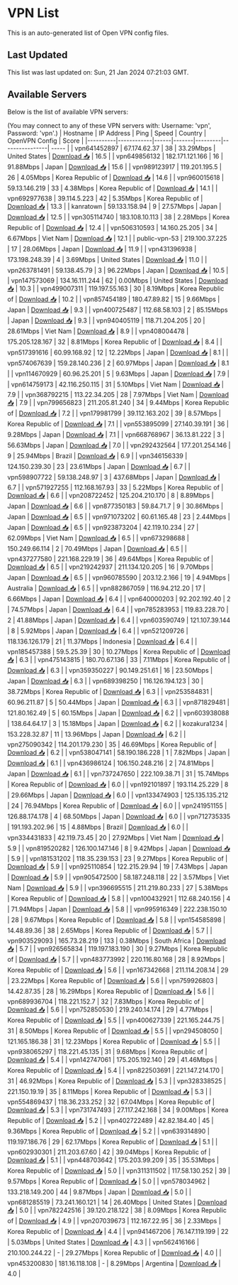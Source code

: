 # VPN List

This is an auto-generated list of Open VPN config files.

## Last Updated

This list was last updated on: Sun, 21 Jan 2024 07:21:03 GMT.

## Available Servers

Below is the list of available VPN servers:

(You may connect to any of these VPN servers with: Username: 'vpn', Password: 'vpn'.)
| Hostname | IP Address | Ping | Speed | Country | OpenVPN Config | Score |
|----------|------------|------|-------|---------|----------------| ----- |
| vpn641452897 | 67.174.62.37 | 38 | 33.29Mbps | United States | [Download 📥](./configs/server_0_US.ovpn) | 16.5 |
| vpn649856132 | 182.171.121.166 | 16 | 91.88Mbps | Japan | [Download 📥](./configs/server_1_JP.ovpn) | 15.6 |
| vpn989123917 | 119.201.195.5 | 26 | 4.05Mbps | Korea Republic of | [Download 📥](./configs/server_2_KR.ovpn) | 14.6 |
| vpn960015618 | 59.13.146.219 | 33 | 4.38Mbps | Korea Republic of | [Download 📥](./configs/server_3_KR.ovpn) | 14.1 |
| vpn692977638 | 39.114.5.223 | 42 | 5.35Mbps | Korea Republic of | [Download 📥](./configs/server_4_KR.ovpn) | 13.3 |
| kanratown | 59.133.158.94 | 9 | 27.57Mbps | Japan | [Download 📥](./configs/server_5_JP.ovpn) | 12.5 |
| vpn305114740 | 183.108.10.113 | 38 | 2.28Mbps | Korea Republic of | [Download 📥](./configs/server_6_KR.ovpn) | 12.4 |
| vpn506310593 | 14.160.25.205 | 34 | 6.67Mbps | Viet Nam | [Download 📥](./configs/server_7_VN.ovpn) | 12.1 |
| public-vpn-53 | 219.100.37.225 | 17 | 28.06Mbps | Japan | [Download 📥](./configs/server_8_JP.ovpn) | 11.9 |
| vpn431396938 | 173.198.248.39 | 4 | 3.69Mbps | United States | [Download 📥](./configs/server_9_US.ovpn) | 11.0 |
| vpn263781491 | 59.138.45.79 | 3 | 96.22Mbps | Japan | [Download 📥](./configs/server_10_JP.ovpn) | 10.5 |
| vpn147573069 | 134.16.111.244 | 62 | 0.00Mbps | United States | [Download 📥](./configs/server_11_US.ovpn) | 10.3 |
| vpn499007311 | 119.197.55.163 | 30 | 8.19Mbps | Korea Republic of | [Download 📥](./configs/server_12_KR.ovpn) | 10.2 |
| vpn857454189 | 180.47.89.82 | 15 | 9.66Mbps | Japan | [Download 📥](./configs/server_13_JP.ovpn) | 9.3 |
| vpn400725487 | 112.68.58.103 | 2 | 85.15Mbps | Japan | [Download 📥](./configs/server_14_JP.ovpn) | 9.3 |
| vpn940405119 | 118.71.204.205 | 20 | 28.61Mbps | Viet Nam | [Download 📥](./configs/server_15_VN.ovpn) | 8.9 |
| vpn408004478 | 175.205.128.167 | 32 | 8.81Mbps | Korea Republic of | [Download 📥](./configs/server_16_KR.ovpn) | 8.4 |
| vpn517391616 | 60.99.168.92 | 12 | 12.22Mbps | Japan | [Download 📥](./configs/server_17_JP.ovpn) | 8.1 |
| vpn574067639 | 159.28.140.236 | 2 | 60.97Mbps | Japan | [Download 📥](./configs/server_18_JP.ovpn) | 8.1 |
| vpn114670929 | 60.96.25.201 | 5 | 9.63Mbps | Japan | [Download 📥](./configs/server_19_JP.ovpn) | 7.9 |
| vpn614759173 | 42.116.250.115 | 31 | 5.10Mbps | Viet Nam | [Download 📥](./configs/server_20_VN.ovpn) | 7.9 |
| vpn368792215 | 113.22.34.205 | 28 | 7.97Mbps | Viet Nam | [Download 📥](./configs/server_21_VN.ovpn) | 7.9 |
| vpn799656823 | 211.205.81.240 | 34 | 9.44Mbps | Korea Republic of | [Download 📥](./configs/server_22_KR.ovpn) | 7.2 |
| vpn179981799 | 39.112.163.202 | 39 | 8.57Mbps | Korea Republic of | [Download 📥](./configs/server_23_KR.ovpn) | 7.1 |
| vpn553895099 | 27.140.39.191 | 36 | 9.28Mbps | Japan | [Download 📥](./configs/server_24_JP.ovpn) | 7.1 |
| vpn668768967 | 36.13.81.222 | 3 | 56.63Mbps | Japan | [Download 📥](./configs/server_25_JP.ovpn) | 7.0 |
| vpn292432564 | 177.201.254.146 | 9 | 25.94Mbps | Brazil | [Download 📥](./configs/server_26_BR.ovpn) | 6.9 |
| vpn346156339 | 124.150.239.30 | 23 | 23.61Mbps | Japan | [Download 📥](./configs/server_27_JP.ovpn) | 6.7 |
| vpn598907722 | 59.138.248.97 | 3 | 437.68Mbps | Japan | [Download 📥](./configs/server_28_JP.ovpn) | 6.7 |
| vpn571927255 | 112.168.167.93 | 33 | 5.22Mbps | Korea Republic of | [Download 📥](./configs/server_29_KR.ovpn) | 6.6 |
| vpn208722452 | 125.204.210.170 | 8 | 8.89Mbps | Japan | [Download 📥](./configs/server_30_JP.ovpn) | 6.6 |
| vpn877350183 | 59.84.71.7 | 9 | 30.86Mbps | Japan | [Download 📥](./configs/server_31_JP.ovpn) | 6.5 |
| vpn971073202 | 60.61.165.48 | 23 | 2.44Mbps | Japan | [Download 📥](./configs/server_32_JP.ovpn) | 6.5 |
| vpn923873204 | 42.119.10.234 | 27 | 62.09Mbps | Viet Nam | [Download 📥](./configs/server_33_VN.ovpn) | 6.5 |
| vpn673298688 | 150.249.66.114 | 2 | 70.49Mbps | Japan | [Download 📥](./configs/server_34_JP.ovpn) | 6.5 |
| vpn437277580 | 221.168.229.19 | 36 | 49.64Mbps | Korea Republic of | [Download 📥](./configs/server_35_KR.ovpn) | 6.5 |
| vpn219242937 | 211.134.120.205 | 16 | 9.70Mbps | Japan | [Download 📥](./configs/server_36_JP.ovpn) | 6.5 |
| vpn960785590 | 203.12.2.166 | 19 | 4.94Mbps | Australia | [Download 📥](./configs/server_37_AU.ovpn) | 6.5 |
| vpn882867059 | 116.94.212.20 | 17 | 6.66Mbps | Japan | [Download 📥](./configs/server_38_JP.ovpn) | 6.4 |
| vpn640000203 | 92.202.192.40 | 2 | 74.57Mbps | Japan | [Download 📥](./configs/server_39_JP.ovpn) | 6.4 |
| vpn785283953 | 119.83.228.70 | 2 | 41.88Mbps | Japan | [Download 📥](./configs/server_40_JP.ovpn) | 6.4 |
| vpn603590749 | 121.107.39.144 | 8 | 5.92Mbps | Japan | [Download 📥](./configs/server_41_JP.ovpn) | 6.4 |
| vpn521209726 | 118.136.126.179 | 21 | 11.37Mbps | Indonesia | [Download 📥](./configs/server_42_ID.ovpn) | 6.4 |
| vpn185457388 | 59.5.25.39 | 30 | 10.27Mbps | Korea Republic of | [Download 📥](./configs/server_43_KR.ovpn) | 6.3 |
| vpn475143815 | 180.70.67.136 | 33 | 7.11Mbps | Korea Republic of | [Download 📥](./configs/server_44_KR.ovpn) | 6.3 |
| vpn359350227 | 90.149.251.61 | 16 | 23.50Mbps | Japan | [Download 📥](./configs/server_45_JP.ovpn) | 6.3 |
| vpn689398250 | 116.126.194.123 | 30 | 38.72Mbps | Korea Republic of | [Download 📥](./configs/server_46_KR.ovpn) | 6.3 |
| vpn253584831 | 60.96.211.87 | 5 | 50.44Mbps | Japan | [Download 📥](./configs/server_47_JP.ovpn) | 6.3 |
| vpn871829481 | 121.80.162.49 | 5 | 60.15Mbps | Japan | [Download 📥](./configs/server_48_JP.ovpn) | 6.2 |
| vpn603938088 | 138.64.64.17 | 3 | 15.18Mbps | Japan | [Download 📥](./configs/server_49_JP.ovpn) | 6.2 |
| kozakura1234 | 153.228.32.87 | 11 | 13.96Mbps | Japan | [Download 📥](./configs/server_50_JP.ovpn) | 6.2 |
| vpn275090342 | 114.201.179.230 | 35 | 46.69Mbps | Korea Republic of | [Download 📥](./configs/server_51_KR.ovpn) | 6.2 |
| vpn538047141 | 58.190.186.228 | 1 | 7.82Mbps | Japan | [Download 📥](./configs/server_52_JP.ovpn) | 6.1 |
| vpn436986124 | 106.150.248.216 | 2 | 74.81Mbps | Japan | [Download 📥](./configs/server_53_JP.ovpn) | 6.1 |
| vpn737247650 | 222.109.38.71 | 31 | 15.74Mbps | Korea Republic of | [Download 📥](./configs/server_54_KR.ovpn) | 6.0 |
| vpn192101897 | 193.114.25.229 | 8 | 29.66Mbps | Japan | [Download 📥](./configs/server_55_JP.ovpn) | 6.0 |
| vpn133474903 | 125.135.135.212 | 24 | 76.94Mbps | Korea Republic of | [Download 📥](./configs/server_56_KR.ovpn) | 6.0 |
| vpn241951155 | 126.88.174.178 | 4 | 68.50Mbps | Japan | [Download 📥](./configs/server_57_JP.ovpn) | 6.0 |
| vpn712735335 | 191.193.202.96 | 15 | 4.88Mbps | Brazil | [Download 📥](./configs/server_58_BR.ovpn) | 6.0 |
| vpn334431833 | 42.119.73.45 | 20 | 27.92Mbps | Viet Nam | [Download 📥](./configs/server_59_VN.ovpn) | 5.9 |
| vpn819520282 | 126.100.147.146 | 8 | 9.42Mbps | Japan | [Download 📥](./configs/server_60_JP.ovpn) | 5.9 |
| vpn181531202 | 118.35.239.153 | 23 | 9.27Mbps | Korea Republic of | [Download 📥](./configs/server_61_KR.ovpn) | 5.9 |
| vpn925110854 | 122.215.29.94 | 19 | 7.43Mbps | Japan | [Download 📥](./configs/server_62_JP.ovpn) | 5.9 |
| vpn905472500 | 58.187.248.118 | 22 | 3.57Mbps | Viet Nam | [Download 📥](./configs/server_63_VN.ovpn) | 5.9 |
| vpn396695515 | 211.219.80.233 | 27 | 5.38Mbps | Korea Republic of | [Download 📥](./configs/server_64_KR.ovpn) | 5.8 |
| vpn100432921 | 112.68.240.156 | 4 | 71.94Mbps | Japan | [Download 📥](./configs/server_65_JP.ovpn) | 5.8 |
| vpn995916349 | 222.238.150.10 | 28 | 9.67Mbps | Korea Republic of | [Download 📥](./configs/server_66_KR.ovpn) | 5.8 |
| vpn154585898 | 14.48.89.36 | 38 | 2.65Mbps | Korea Republic of | [Download 📥](./configs/server_67_KR.ovpn) | 5.7 |
| vpn903529093 | 165.73.28.219 | 133 | 0.38Mbps | South Africa | [Download 📥](./configs/server_68_ZA.ovpn) | 5.7 |
| vpn926565834 | 119.197.183.190 | 30 | 9.27Mbps | Korea Republic of | [Download 📥](./configs/server_69_KR.ovpn) | 5.7 |
| vpn483773992 | 220.116.80.168 | 28 | 8.92Mbps | Korea Republic of | [Download 📥](./configs/server_70_KR.ovpn) | 5.6 |
| vpn167342668 | 211.114.208.14 | 29 | 23.22Mbps | Korea Republic of | [Download 📥](./configs/server_71_KR.ovpn) | 5.6 |
| vpn759926803 | 14.42.87.35 | 28 | 16.29Mbps | Korea Republic of | [Download 📥](./configs/server_72_KR.ovpn) | 5.6 |
| vpn689936704 | 118.221.152.7 | 32 | 7.83Mbps | Korea Republic of | [Download 📥](./configs/server_73_KR.ovpn) | 5.6 |
| vpn752850530 | 219.240.14.174 | 29 | 4.77Mbps | Korea Republic of | [Download 📥](./configs/server_74_KR.ovpn) | 5.5 |
| vpn400627339 | 221.165.244.75 | 31 | 8.50Mbps | Korea Republic of | [Download 📥](./configs/server_75_KR.ovpn) | 5.5 |
| vpn294508050 | 121.165.186.38 | 31 | 12.23Mbps | Korea Republic of | [Download 📥](./configs/server_76_KR.ovpn) | 5.5 |
| vpn938065297 | 118.221.45.135 | 31 | 9.68Mbps | Korea Republic of | [Download 📥](./configs/server_77_KR.ovpn) | 5.4 |
| vpn142747061 | 175.205.192.140 | 29 | 41.46Mbps | Korea Republic of | [Download 📥](./configs/server_78_KR.ovpn) | 5.4 |
| vpn822503691 | 221.147.214.170 | 31 | 46.92Mbps | Korea Republic of | [Download 📥](./configs/server_79_KR.ovpn) | 5.3 |
| vpn328338525 | 221.150.19.19 | 35 | 8.11Mbps | Korea Republic of | [Download 📥](./configs/server_80_KR.ovpn) | 5.3 |
| vpn554869437 | 118.36.233.252 | 32 | 67.04Mbps | Korea Republic of | [Download 📥](./configs/server_81_KR.ovpn) | 5.3 |
| vpn731747493 | 27.117.242.168 | 34 | 9.00Mbps | Korea Republic of | [Download 📥](./configs/server_82_KR.ovpn) | 5.2 |
| vpn402722489 | 42.82.184.40 | 45 | 9.36Mbps | Korea Republic of | [Download 📥](./configs/server_83_KR.ovpn) | 5.2 |
| vpn639314890 | 119.197.186.76 | 29 | 62.17Mbps | Korea Republic of | [Download 📥](./configs/server_84_KR.ovpn) | 5.1 |
| vpn602930301 | 211.203.67.60 | 42 | 39.04Mbps | Korea Republic of | [Download 📥](./configs/server_85_KR.ovpn) | 5.1 |
| vpn448703642 | 175.203.99.209 | 35 | 35.53Mbps | Korea Republic of | [Download 📥](./configs/server_86_KR.ovpn) | 5.0 |
| vpn311311502 | 117.58.130.252 | 39 | 9.57Mbps | Korea Republic of | [Download 📥](./configs/server_87_KR.ovpn) | 5.0 |
| vpn578034962 | 133.218.149.200 | 44 | 9.87Mbps | Japan | [Download 📥](./configs/server_88_JP.ovpn) | 5.0 |
| vpn681285519 | 73.241.160.121 | 14 | 26.40Mbps | United States | [Download 📥](./configs/server_89_US.ovpn) | 5.0 |
| vpn782242516 | 39.120.218.122 | 38 | 8.09Mbps | Korea Republic of | [Download 📥](./configs/server_90_KR.ovpn) | 4.9 |
| vpn207039673 | 112.167.22.95 | 36 | 2.33Mbps | Korea Republic of | [Download 📥](./configs/server_91_KR.ovpn) | 4.4 |
| vpn941467206 | 76.147.119.199 | 22 | 5.03Mbps | United States | [Download 📥](./configs/server_92_US.ovpn) | 4.3 |
| vpn562416166 | 210.100.244.22 | - | 29.27Mbps | Korea Republic of | [Download 📥](./configs/server_93_KR.ovpn) | 4.0 |
| vpn453200830 | 181.16.118.108 | - | 8.29Mbps | Argentina | [Download 📥](./configs/server_94_AR.ovpn) | 4.0 |
